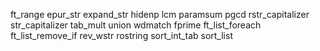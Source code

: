 ft_range
epur_str
expand_str
hidenp
lcm
paramsum
pgcd
rstr_capitalizer
str_capitalizer
tab_mult
union
wdmatch
fprime
ft_list_foreach
ft_list_remove_if
rev_wstr
rostring
sort_int_tab
sort_list
